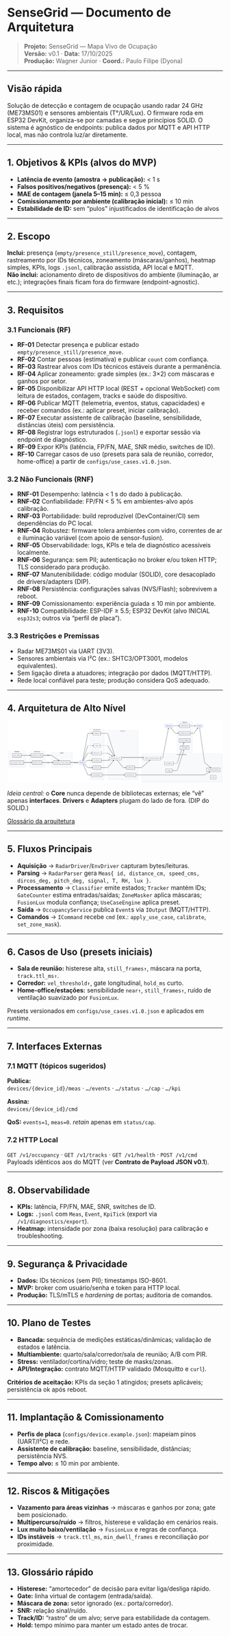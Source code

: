 # SenseGrid — Documento de Arquitetura

> **Projeto:** SenseGrid — Mapa Vivo de Ocupação  
> **Versão:** v0.1 · **Data:** 17/10/2025  
> **Produção:** Wagner Junior · **Coord.:** Paulo Filipe (Dyona)

---

## Visão rápida

Solução de detecção e contagem de ocupação usando radar 24 GHz (ME73MS01) e sensores ambientais (T°/UR/Lux). O firmware roda em ESP32 DevKit, organiza-se por camadas e segue princípios SOLID. O sistema é agnóstico de endpoints: publica dados por MQTT e API HTTP local, mas não controla luz/ar diretamente.

---

## 1. Objetivos & KPIs (alvos do MVP)

- **Latência de evento (amostra → publicação):** < 1 s  
- **Falsos positivos/negativos (presença):** < 5 %  
- **MAE de contagem (janela 5–15 min):** ≤ 0,3 pessoa  
- **Comissionamento por ambiente (calibração inicial):** ≤ 10 min  
- **Estabilidade de ID:** sem “pulos” injustificados de identificação de alvos

---

## 2. Escopo

**Inclui:** presença (`empty/presence_still/presence_move`), contagem, rastreamento por IDs técnicos, zoneamento (máscaras/ganhos), heatmap simples, KPIs, logs `.jsonl`, calibração assistida, API local e MQTT.  
**Não inclui:** acionamento direto de dispositivos do ambiente (iluminação, ar etc.); integrações finais ficam fora do firmware (endpoint-agnostic).

---

## 3. Requisitos

### 3.1 Funcionais (RF)

- **RF-01** Detectar presença e publicar estado `empty/presence_still/presence_move`.
- **RF-02** Contar pessoas (estimativa) e publicar `count` com confiança.
- **RF-03** Rastrear alvos com IDs técnicos estáveis durante a permanência.
- **RF-04** Aplicar zoneamento: grade simples (ex.: 3×2) com máscaras e ganhos por setor.
- **RF-05** Disponibilizar API HTTP local (REST + opcional WebSocket) com leitura de estados, contagem, tracks e saúde do dispositivo.
- **RF-06** Publicar MQTT (telemetria, eventos, status, capacidades) e receber comandos (ex.: aplicar preset, iniciar calibração).
- **RF-07** Executar assistente de calibração (baseline, sensibilidade, distâncias úteis) com persistência.
- **RF-08** Registrar logs estruturados (`.jsonl`) e exportar sessão via endpoint de diagnóstico.
- **RF-09** Expor KPIs (latência, FP/FN, MAE, SNR médio, switches de ID).
- **RF-10** Carregar casos de uso (presets para sala de reunião, corredor, home-office) a partir de `configs/use_cases.v1.0.json`.

### 3.2 Não Funcionais (RNF)

- **RNF-01** Desempenho: latência < 1 s do dado à publicação.
- **RNF-02** Confiabilidade: FP/FN < 5 % em ambientes-alvo após calibração.
- **RNF-03** Portabilidade: build reproduzível (DevContainer/CI) sem dependências do PC local.
- **RNF-04** Robustez: firmware tolera ambientes com vidro, correntes de ar e iluminação variável (com apoio de sensor-fusion).
- **RNF-05** Observabilidade: logs, KPIs e tela de diagnóstico acessíveis localmente.
- **RNF-06** Segurança: sem PII; autenticação no broker e/ou token HTTP; TLS considerado para produção.
- **RNF-07** Manutenibilidade: código modular (SOLID), core desacoplado de drivers/adapters (DIP).
- **RNF-08** Persistência: configurações salvas (NVS/Flash); sobrevivem a reboot.
- **RNF-09** Comissionamento: experiência guiada ≤ 10 min por ambiente.
- **RNF-10** Compatibilidade: ESP-IDF ≥ 5.5; ESP32 DevKit (alvo INICIAL `esp32s3`; outros via “perfil de placa”).

### 3.3 Restrições e Premissas

- Radar ME73MS01 via UART (3V3).  
- Sensores ambientais via I²C (ex.: SHTC3/OPT3001, modelos equivalentes).  
- Sem ligação direta a atuadores; integração por dados (MQTT/HTTP).  
- Rede local confiável para teste; produção considera QoS adequado.

---

## 4. Arquitetura de Alto Nível

![Arquitetura de alto nível](images/arquitetura.jpg)

*Ideia central:* o **Core** nunca depende de bibliotecas externas; ele “vê” apenas **interfaces**. **Drivers** e **Adapters** plugam do lado de fora. (DIP do SOLID.)

[Glossário da arquitetura](./glossario_arquitetura.md)

---

## 5. Fluxos Principais

- **Aquisição** → `RadarDriver`/`EnvDriver` capturam bytes/leituras.  
- **Parsing** → `RadarParser` gera `Meas{ id, distance_cm, speed_cms, dircos_deg, pitch_deg, signal, T, RH, lux }`.  
- **Processamento** → `Classifier` emite estados; `Tracker` mantém IDs; `GateCounter` estima entradas/saídas; `ZoneMasker` aplica máscaras; `FusionLux` modula confiança; `UseCaseEngine` aplica preset.  
- **Saída** → `OccupancyService` publica `Event`s via `IOutput` (MQTT/HTTP).  
- **Comandos** → `ICommand` recebe `cmd` (ex.: `apply_use_case`, `calibrate`, `set_zone_mask`).

---

## 6. Casos de Uso (presets iniciais)

- **Sala de reunião:** histerese alta, `still_frames↑`, máscara na porta, `track.ttl_ms↑`.  
- **Corredor:** `vel_threshold↑`, gate longitudinal, `hold_ms` curto.  
- **Home-office/estações:** sensibilidade `near↑`, `still_frames↑`, ruído de ventilação suavizado por `FusionLux`.  

Presets versionados em `configs/use_cases.v1.0.json` e aplicados em *runtime*.

---

## 7. Interfaces Externas

### 7.1 MQTT (tópicos sugeridos)

**Publica:**  
`devices/{device_id}/meas` · `…/events` · `…/status` · `…/cap` · `…/kpi`  

**Assina:**  
`devices/{device_id}/cmd`  

**QoS:** `events=1`, `meas=0`. *retain* apenas em `status/cap`.

### 7.2 HTTP Local

`GET /v1/occupancy` · `GET /v1/tracks` · `GET /v1/health` · `POST /v1/cmd`  
Payloads idênticos aos do MQTT (ver **Contrato de Payload JSON v0.1**).

---

## 8. Observabilidade

- **KPIs:** latência, FP/FN, MAE, SNR, switches de ID.  
- **Logs:** `.jsonl` com `Meas`, `Event`, `KpiTick` (export via `/v1/diagnostics/export`).  
- **Heatmap:** intensidade por zona (baixa resolução) para calibração e troubleshooting.

---

## 9. Segurança & Privacidade

- **Dados:** IDs técnicos (sem PII); timestamps ISO-8601.  
- **MVP:** broker com usuário/senha e token para HTTP local.  
- **Produção:** TLS/mTLS e *hardening* de portas; auditoria de comandos.

---

## 10. Plano de Testes

- **Bancada:** sequência de medições estáticas/dinâmicas; validação de estados e latência.  
- **Multiambiente:** quarto/sala/corredor/sala de reunião; A/B com PIR.  
- **Stress:** ventilador/cortina/vidro; teste de masks/zonas.  
- **API/Integração:** contrato MQTT/HTTP validado (Mosquitto e `curl`).  

**Critérios de aceitação:** KPIs da seção 1 atingidos; presets aplicáveis; persistência ok após reboot.

---

## 11. Implantação & Comissionamento

- **Perfis de placa** (`configs/device.example.json`): mapeiam pinos (UART/I²C) e rede.  
- **Assistente de calibração:** baseline, sensibilidade, distâncias; persistência NVS.  
- **Tempo alvo:** ≤ 10 min por ambiente.

---

## 12. Riscos & Mitigações

- **Vazamento para áreas vizinhas** → máscaras e ganhos por zona; gate bem posicionado.  
- **Multipercurso/ruído** → filtros, histerese e validação em cenários reais.  
- **Lux muito baixo/ventilação** → `FusionLux` e regras de confiança.  
- **IDs instáveis** → `track.ttl_ms`, `min_dwell_frames` e reconciliação por proximidade.

---

## 13. Glossário rápido

- **Histerese:** “amortecedor” de decisão para evitar liga/desliga rápido.  
- **Gate:** linha virtual de contagem (entrada/saída).  
- **Máscara de zona:** setor ignorado (ex.: porta/corredor).  
- **SNR:** relação sinal/ruído.  
- **Track/ID:** “rastro” de um alvo; serve para estabilidade da contagem.  
- **Hold:** tempo mínimo para manter um estado antes de trocar.
